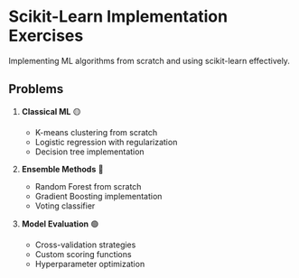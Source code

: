 # Scikit-Learn Implementation Exercises

Implementing ML algorithms from scratch and using scikit-learn effectively.

## Problems

1. **Classical ML** 🟡
   - K-means clustering from scratch
   - Logistic regression with regularization
   - Decision tree implementation

2. **Ensemble Methods** 🔴
   - Random Forest from scratch
   - Gradient Boosting implementation
   - Voting classifier

3. **Model Evaluation** 🟢
   - Cross-validation strategies
   - Custom scoring functions
   - Hyperparameter optimization
